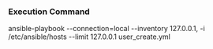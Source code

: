 ### Execution Command

ansible-playbook --connection=local --inventory 127.0.0.1, -i /etc/ansible/hosts --limit 127.0.0.1 user_create.yml
